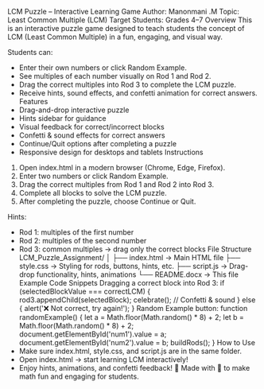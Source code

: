  LCM Puzzle – Interactive Learning Game
Author: Manonmani .M
Topic: Least Common Multiple (LCM)
Target Students: Grades 4–7
Overview
This is an interactive puzzle game designed to teach students the concept of LCM (Least Common Multiple) in a fun, engaging, and visual way.

Students can:
- Enter their own numbers or click Random Example.
- See multiples of each number visually on Rod 1 and Rod 2.
- Drag the correct multiples into Rod 3 to complete the LCM puzzle.
- Receive hints, sound effects, and confetti animation for correct answers.
Features
- Drag-and-drop interactive puzzle
- Hints sidebar for guidance
- Visual feedback for correct/incorrect blocks
- Confetti & sound effects for correct answers
- Continue/Quit options after completing a puzzle
- Responsive design for desktops and tablets
Instructions
1. Open index.html in a modern browser (Chrome, Edge, Firefox).
2. Enter two numbers or click Random Example.
3. Drag the correct multiples from Rod 1 and Rod 2 into Rod 3.
4. Complete all blocks to solve the LCM puzzle.
5. After completing the puzzle, choose Continue or Quit.

Hints:
- Rod 1: multiples of the first number
- Rod 2: multiples of the second number
- Rod 3: common multiples → drag only the correct blocks
File Structure
LCM_Puzzle_Assignment/
│
├── index.html      → Main HTML file
├── style.css       → Styling for rods, buttons, hints, etc.
├── script.js       → Drag-drop functionality, hints, animations
└── README.docx     → This file
Example Code Snippets
Dragging a correct block into Rod 3:
if (selectedBlockValue === correctLCM) {
    rod3.appendChild(selectedBlock);
    celebrate(); // Confetti & sound
} else {
    alert('❌ Not correct, try again!');
}
Random Example button:
function randomExample() {
    let a = Math.floor(Math.random() * 8) + 2;
    let b = Math.floor(Math.random() * 8) + 2;
    document.getElementById('num1').value = a;
    document.getElementById('num2').value = b;
    buildRods();
}
How to Use
- Make sure index.html, style.css, and script.js are in the same folder.
- Open index.html → start learning LCM interactively!
- Enjoy hints, animations, and confetti feedback! 🎉
Made with 💜 to make math fun and engaging for students.
